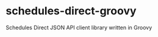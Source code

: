 schedules-direct-groovy
=======================

Schedules Direct JSON API client library written in Groovy
